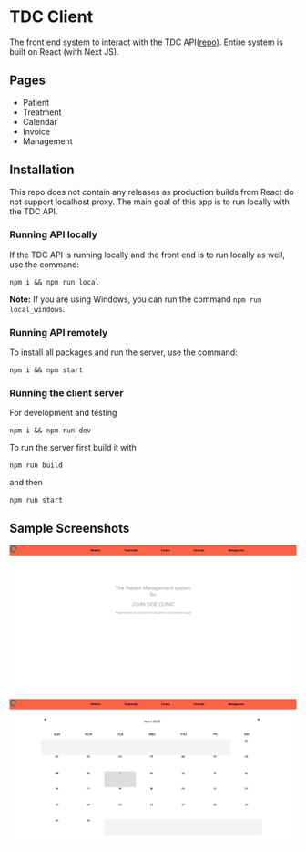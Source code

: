 TDC Client
=
The front end system to interact with the TDC API([repo](https://github.com/datmemerboi/TDC)). Entire system is built on React (with Next JS).

## Pages
- Patient
- Treatment
- Calendar
- Invoice
- Management

## Installation
This repo does not contain any releases as production builds from React do not support localhost proxy. The main goal of this app is to run locally with the TDC API.

### Running API locally
If the TDC API is running locally and the front end is to run locally as well, use the command:

```
npm i && npm run local
```

**Note:** If you are using Windows, you can run the command `npm run local_windows`.

### Running API remotely
To install all packages and run the server, use the command:

```
npm i && npm start
```

### Running the client server
For development and testing

```
npm i && npm run dev
```

To run the server first build it with
```
npm run build
```

and then
```
npm run start
```

## Sample Screenshots
![image](./screenshots/Screenshot%202025-03-11%20at%2015.43.18.png)

![image](./screenshots/Screenshot%202025-03-11%20at%2015.43.52.png)
